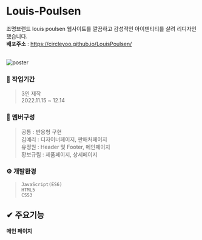 # Louis-Poulsen

조명브랜드 louis poulsen 웹사이트를 깔끔하고 감성적인 아이덴티티를 살려 리디자인했습니다. <br/>
**배포주소** : <https://circleyoo.github.io/LouisPoulsen/> <br/> <br/>

![poster](assets/readme.git)


### 💼 작업기간
> 3인 제작 <br/>
  2022.11.15 ~ 12.14

### 🤝 멤버구성
> 공통 : 반응형 구현 <br/>
  김예리 : 디자이너페이지, 판매처페이지 <br/>
  유정원    :  Header 및 Footer, 메인페이지 <br/>
  황보규림  :  제품페이지, 상세페이지

### ⚙ 개발환경
> `JavaScript(ES6)` <br/>
  `HTML5` <br/>
  `CSS3`

## ✔ 주요기능
**메인 페이지**
